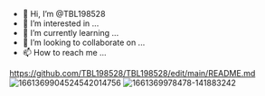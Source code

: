 - 👋 Hi, I’m @TBL198528
- 👀 I’m interested in ...
- 🌱 I’m currently learning ...
- 💞️ I’m looking to collaborate on ...
- 📫 How to reach me ...

<!---
TBL198528/TBL198528 is a ✨ special ✨ repository because its `README.md` (this file) appears on your GitHub profile.
You can click the Preview link to take a look at your changes.
--->
https://github.com/TBL198528/TBL198528/edit/main/README.md
![1661369904524542014756](https://user-images.githubusercontent.com/112018209/186508141-860ea5b6-0186-4d41-a0ee-397274187465.jpg)
![1661369978478-141883242](https://user-images.githubusercontent.com/112018209/186508225-38083ac1-d809-4f2d-b632-f68afd8f68ac.jpg)
